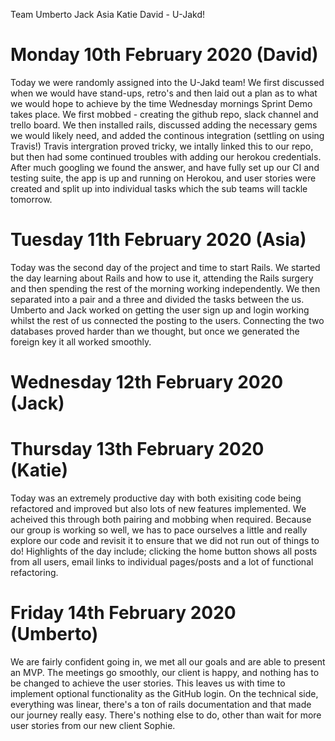 Team Umberto Jack Asia Katie David - U-Jakd!


# Monday 10th February 2020 (David)

Today we were randomly assigned into the U-Jakd team! We first discussed when we would have stand-ups, retro's and then laid out a plan as to what we would hope to achieve by the time Wednesday mornings Sprint Demo takes place. We first mobbed - creating the github repo, slack channel and trello board. We then installed rails, discussed adding the necessary gems we would likely need, and added the continous integration (settling on using Travis!) Travis intergration proved tricky, we intally linked this to our repo, but then had some continued troubles with adding our herokou credentials. After much googling we found the answer, and have fully set up our CI and testing suite, the app is up and running on Herokou, and user stories were created and split up into individual tasks which the sub teams will tackle tomorrow.


# Tuesday 11th February 2020 (Asia)

Today was the second day of the project and time to start Rails. We started the day learning about Rails and how to use it, attending the Rails surgery and then spending the rest of the morning working independently. We then separated into a pair and a three and divided the tasks between the us. Umberto and Jack worked on getting the user sign up and login working whilst the rest of us connected the posting to the users. Connecting the two databases proved harder than we thought, but once we generated the foreign key it all worked smoothly. 


# Wednesday 12th February 2020 (Jack)


# Thursday 13th February 2020 (Katie)
Today was an extremely productive day with both exisiting code being refactored and improved but also lots of new features implemented. We acheived this through both pairing and mobbing when required. Because our group is working so well, we has to pace ourselves a little and really explore our code and revisit it to ensure that we did not run out of things to do! Highlights of the day include; clicking the home button shows all posts from all users, email links to individual pages/posts and a lot of functional refactoring.

# Friday 14th February 2020 (Umberto)

We are fairly confident going in, we met all our goals and are able to present an MVP.
The meetings go smoothly, our client is happy, and nothing has to be changed to achieve the user stories.
This leaves us with time to implement optional functionality as the GitHub login.
On the technical side, everything was linear, there's a ton of rails documentation and that made our journey really easy.
There's nothing else to do, other than wait for more user stories from our new client Sophie.

